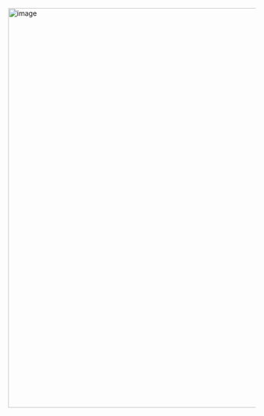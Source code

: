 <img width="813" alt="image" src="https://github.com/MaryiaBabinskaya/Programming-UJ/assets/94359114/caf71671-fce9-40d9-ad49-9a886ac10e4c">
